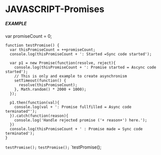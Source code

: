 # JAVASCRIPT-Promises

##### EXAMPLE

  var promiseCount = 0;

    function testPromise() { 
      var thisPromiseCount = ++promiseCount;
      console.log(thisPromiseCount + ': Started =Sync code started');
      
      var p1 = new Promise(function(resolve, reject){
        console.log(thisPromiseCount + ': Promise started = Ascync code started');
        // This is only and example to create asynchronism
        setTimeout(function() {
          resolve(thisPromiseCount); 
        }, Math.random() * 2000 + 1000);
      });
      
      p1.then(function(val){
        console.log(val + ': Promise fullfilled = Async code terminated"');
      }).catch(function(reason){
        console.log('Handle rejected promise ('+ reason+') here.');
      })
      console.log(thisPromiseCount + ' : Promise made = Sync code terminated');
    }

`testPromise();`
`testPromise();`
`testPromise();
